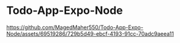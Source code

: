 # Todo-App-Expo-Node

https://github.com/MagedMaher550/Todo-App-Expo-Node/assets/69519286/729b5d49-ebcf-4193-91cc-70adc9aeea11

